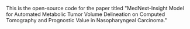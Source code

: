 This is the open-source code for the paper titled "MedNext-Insight Model for Automated Metabolic Tumor Volume Delineation on Computed Tomography and Prognostic Value in Nasopharyngeal Carcinoma."

